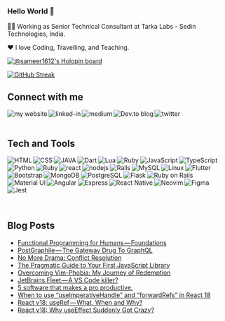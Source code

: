 ### Hello World 👋

👨‍💻 Working as Senior Technical Consultant at Tarka Labs - Sedin Technologies, India.

❤️ I love Coding, Travelling, and Teaching.

[![@sameer1612's Holopin board](https://holopin.me/sameer1612)](https://holopin.io/@sameer1612)

[![GitHub Streak](https://streak-stats.demolab.com/?user=sameer1612&theme=dark)](https://git.io/streak-stats)

## Connect with me
[<img align="left" alt="my website" src="https://img.shields.io/badge/website-000000?style=for-the-badge&logo=About.me&logoColor=white" />](https://hi-sameer.vercel.app/)
[<img align="left" alt="linked-in" src="https://img.shields.io/badge/linkedin-%230077B5.svg?&style=for-the-badge&logo=linkedin&logoColor=white" />](https://www.linkedin.com/in/sameerkumar1612/)
[<img align="left" alt="medium" src="https://img.shields.io/badge/medium-%2312100E.svg?&style=for-the-badge&logo=medium&logoColor=white" />](https://sameer-kumar-1612.medium.com/)
[<img align="left" alt="Dev.to blog" src="https://img.shields.io/badge/dev.to-0A0A0A?style=for-the-badge&logo=dev.to&logoColor=white" />](https://dev.to/sameer1612)
[<img align="left" alt="twitter" src="https://img.shields.io/badge/twitter-%231DA1F2.svg?&style=for-the-badge&logo=twitter&logoColor=white" />](https://twitter.com/Ninja_Engineer_)

<br>
<br>
    
## Tech and Tools
[<img align="left" alt="HTML" src="https://img.shields.io/badge/HTML-239120?style=for-the-badge&logo=html5&logoColor=white" />]()
[<img align="left" alt="CSS" src="https://img.shields.io/badge/CSS-239120?&style=for-the-badge&logo=css3&logoColor=white" />]()
[<img align="left" alt="JAVA" src="https://img.shields.io/badge/Java-ED8B00?style=for-the-badge&logo=openjdk&logoColor=white" />]()
[<img align="left" alt="Dart" src="https://img.shields.io/badge/Dart-0175C2?style=for-the-badge&logo=dart&logoColor=white" />]()
[<img align="left" alt="Lua" src="https://img.shields.io/badge/Lua-2C2D72?style=for-the-badge&logo=lua&logoColor=white" />]()
[<img align="left" alt="Ruby" src="https://img.shields.io/badge/Ruby-CC342D?style=for-the-badge&logo=ruby&logoColor=white" />]()
[<img align="left" alt="JavaScript" src="https://img.shields.io/badge/javascript-%23323330.svg?style=for-the-badge&logo=javascript&logoColor=%23F7DF1E"/>]()
[<img align="left" alt="TypeScript" src="https://img.shields.io/badge/typescript-%23007ACC.svg?style=for-the-badge&logo=typescript&logoColor=white"/>]()
[<img align="left" alt="Python" src="https://img.shields.io/badge/python-%2314354C.svg?style=for-the-badge&logo=python&logoColor=white"/>]()
[<img align="left" alt="Ruby" src="https://img.shields.io/badge/ruby-%23CC342D.svg?style=for-the-badge&logo=ruby&logoColor=white"/>]()
[<img align="left" alt="react" src="https://img.shields.io/badge/react%20-%2320232a.svg?&style=for-the-badge&logo=react&logoColor=%2361DAFB" />]()
[<img align="left" alt="nodejs" src="https://img.shields.io/badge/node.js%20-%2343853D.svg?&style=for-the-badge&logo=node.js&logoColor=white" />]()
[<img align="left" alt="Rails" src="https://img.shields.io/badge/rails-%23CC0000.svg?style=for-the-badge&logo=ruby-on-rails&logoColor=white"/>]()
[<img align="left" alt="MySQL" src="https://img.shields.io/badge/mysql-%2300f.svg?style=for-the-badge&logo=mysql&logoColor=white"/>]()
[<img align="left" alt="Linux" src="https://img.shields.io/badge/Linux-FCC624?style=for-the-badge&logo=linux&logoColor=black">]()
[<img align="left" alt="Flutter" src="https://img.shields.io/badge/Flutter-%2302569B.svg?style=for-the-badge&logo=Flutter&logoColor=white" />]()
[<img align="left" alt="Bootstrap" src="https://img.shields.io/badge/bootstrap-%23563D7C.svg?style=for-the-badge&logo=bootstrap&logoColor=white" />]()
[<img align="left" alt="MongoDB" src="https://img.shields.io/badge/MongoDB-4EA94B?style=for-the-badge&logo=mongodb&logoColor=white" />]()
[<img align="left" alt="PostgreSQL" src="https://img.shields.io/badge/PostgreSQL-316192?style=for-the-badge&logo=postgresql&logoColor=white" />]()
[<img align="left" alt="Flask" src="https://img.shields.io/badge/Flask-000000?style=for-the-badge&logo=flask&logoColor=white" />]()
[<img align="left" alt="Ruby on Rails" src="https://img.shields.io/badge/Ruby_on_Rails-CC0000?style=for-the-badge&logo=ruby-on-rails&logoColor=white" />]()
[<img align="left" alt="Material UI" src="https://img.shields.io/badge/Material--UI-0081CB?style=for-the-badge&logo=material-ui&logoColor=white" />]()
[<img align="left" alt="Angular" src="https://img.shields.io/badge/Angular-DD0031?style=for-the-badge&logo=angular&logoColor=white" />]()
[<img align="left" alt="Express" src="https://img.shields.io/badge/Express.js-404D59?style=for-the-badge" />]()
[<img align="left" alt="React Native" src="https://img.shields.io/badge/React_Native-20232A?style=for-the-badge&logo=react&logoColor=61DAFB" />]()
[<img align="left" alt="Neovim" src="https://img.shields.io/badge/NeoVim-%2357A143.svg?&style=for-the-badge&logo=neovim&logoColor=white" />]()
[<img align="left" alt="Figma" src="https://img.shields.io/badge/Figma-F24E1E?style=for-the-badge&logo=figma&logoColor=white" />]()
[<img align="left" alt="Jest" src="https://img.shields.io/badge/Jest-323330?style=for-the-badge&logo=Jest&logoColor=white" />]()


<br><br><br>

<br><br><br>

## Blog Posts
<!-- BLOG-POST-LIST:START -->
- [Functional Programming for Humans — Foundations](https://medium.com/nerd-for-tech/functional-programming-for-humans-foundations-861bd9b40718?source=rss-67b148806abe------2)
- [PostGraphile — The Gateway Drug To GraphQL](https://betterprogramming.pub/postgraphile-the-gateway-drug-to-graphql-c6b335cd2bda?source=rss-67b148806abe------2)
- [No More Drama: Conflict Resolution](https://sameer-kumar-1612.medium.com/no-more-drama-conflict-resolution-b33d94d1dc75?source=rss-67b148806abe------2)
- [The Pragmatic Guide to Your First JavaScript Library](https://betterprogramming.pub/the-pragmatic-guide-to-your-first-javascript-library-516a7b08c677?source=rss-67b148806abe------2)
- [Overcoming Vim-Phobia: My Journey of Redemption](https://betterprogramming.pub/overcoming-vim-phobia-my-journey-of-redemption-d1114e6922ab?source=rss-67b148806abe------2)
- [JetBrains Fleet — A VS Code killer?](https://medium.com/nerd-for-tech/jetbrains-fleet-a-vs-code-killer-f662f45f6478?source=rss-67b148806abe------2)
- [5 software that makes a pro productive.](https://sameer-kumar-1612.medium.com/5-software-that-makes-a-pro-productive-fb33f6f45c22?source=rss-67b148806abe------2)
- [When to use “useImperativeHandle” and “forwardRefs” in React 18](https://betterprogramming.pub/when-to-use-useimperativehandle-and-forwardrefs-in-react-18-89cce42b3309?source=rss-67b148806abe------2)
- [React v18: useRef — What, When and Why?](https://betterprogramming.pub/react-v18-demystifying-useref-forwardref-and-useimperativehandle-feec2fc5b2f6?source=rss-67b148806abe------2)
- [React v18: Why useEffect Suddenly Got Crazy?](https://betterprogramming.pub/react-v18-why-useeffect-suddenly-go-crazy-db1b42eb2730?source=rss-67b148806abe------2)
<!-- BLOG-POST-LIST:END -->


